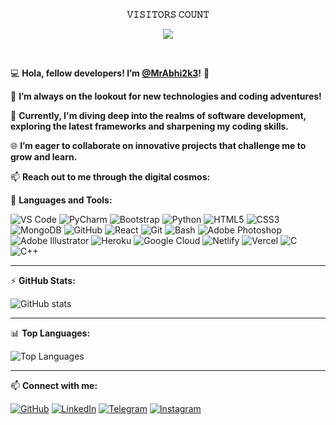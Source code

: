 <p align="center">
  <b>𝚅𝙸𝚂𝙸𝚃𝙾𝚁𝚂 𝙲𝙾𝚄𝙽𝚃</b>
</p>

<p align="center">
  <img align="center" src="https://profile-counter.glitch.me/{MrAbhi2k3}/count.svg"/>
</p>

<br>
  
💻 **Hola, fellow developers! I’m [@MrAbhi2k3](https://github.com/MrAbhi2k3)!** 👋

📸 **I’m always on the lookout for new technologies and coding adventures!**

🚀 **Currently, I'm diving deep into the realms of software development, exploring the latest frameworks and sharpening my coding skills.**

🌐 **I’m eager to collaborate on innovative projects that challenge me to grow and learn.**

📫 **Reach out to me through the digital cosmos:**


🚀 **Languages and Tools:**

<img src="https://img.shields.io/badge/-VS%20Code-007ACC?style=flat-square&logo=visual-studio-code&logoColor=white" alt="VS Code" /> <img src="https://img.shields.io/badge/-PyCharm-000000?style=flat-square&logo=pycharm&logoColor=white" alt="PyCharm" />
<img src="https://img.shields.io/badge/-Bootstrap-563D7C?style=flat-square&logo=bootstrap&logoColor=white" alt="Bootstrap" />
<img src="https://img.shields.io/badge/-Python-3776AB?style=flat-square&logo=python&logoColor=white" alt="Python" />
<img src="https://img.shields.io/badge/-HTML5-E34F26?style=flat-square&logo=html5&logoColor=white" alt="HTML5" />
<img src="https://img.shields.io/badge/-CSS3-1572B6?style=flat-square&logo=css3&logoColor=white" alt="CSS3" />
<img src="https://img.shields.io/badge/-MongoDB-47A248?style=flat-square&logo=mongodb&logoColor=white" alt="MongoDB" />
<img src="https://img.shields.io/badge/-GitHub-181717?style=flat-square&logo=github&logoColor=white" alt="GitHub" />
<img src="https://img.shields.io/badge/-React-61DAFB?style=flat-square&logo=react&logoColor=white" alt="React" />
<img src="https://img.shields.io/badge/-Git-F05032?style=flat-square&logo=git&logoColor=white" alt="Git" />
<img src="https://img.shields.io/badge/-Bash-4EAA25?style=flat-square&logo=gnu-bash&logoColor=white" alt="Bash" />
<img src="https://img.shields.io/badge/-Adobe%20Photoshop-31A8FF?style=flat-square&logo=adobe-photoshop&logoColor=white" alt="Adobe Photoshop" />
<img src="https://img.shields.io/badge/-Adobe%20Illustrator-FF9A00?style=flat-square&logo=adobe-illustrator&logoColor=white" alt="Adobe Illustrator" />
<img src="https://img.shields.io/badge/-Heroku-430098?style=flat-square&logo=heroku&logoColor=white" alt="Heroku" />
<img src="https://img.shields.io/badge/-Google%20Cloud-4285F4?style=flat-square&logo=google-cloud&logoColor=white" alt="Google Cloud" />
<img src="https://img.shields.io/badge/-Netlify-00C7B7?style=flat-square&logo=netlify&logoColor=white" alt="Netlify" />
<img src="https://img.shields.io/badge/-Vercel-000000?style=flat-square&logo=vercel&logoColor=white" alt="Vercel" />
<img src="https://img.shields.io/badge/-C-A8B9CC?style=flat-square&logo=c&logoColor=white" alt="C" />
<img src="https://img.shields.io/badge/-C++-00599C?style=flat-square&logo=c%2B%2B&logoColor=white" alt="C++" />

---

⚡ **GitHub Stats:**

![GitHub stats](https://github-readme-stats.vercel.app/api?username=MrAbhi2k3&show_icons=true)

---

📊 **Top Languages:**

![Top Languages](https://github-readme-stats.vercel.app/api/top-langs/?username=MrAbhi2k3&layout=compact)

---

📫 **Connect with me:**

[![GitHub](https://img.shields.io/badge/-GitHub-181717?style=flat-square&logo=github&logoColor=white)](https://github.com/MrAbhi2k3)
[![LinkedIn](https://img.shields.io/badge/-LinkedIn-0077B5?style=flat-square&logo=linkedin&logoColor=white)](https://www.linkedin.com/in/mrabhi2k3/)
[![Telegram](https://img.shields.io/badge/-Telegram-26A5E4?style=flat-square&logo=telegram&logoColor=white)](https://t.me/MrAbhi_2k3)
[![Instagram](https://img.shields.io/badge/-Instagram-E4405F?style=flat-square&logo=instagram&logoColor=white)](https://www.instagram.com/MrAbhi2k3/)


<!-- Add more social media badges as needed -->

